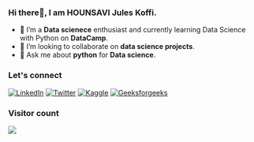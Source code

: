 ### Hi there👋, I am HOUNSAVI Jules Koffi.


- 🌱 I’m a **Data scienece** enthusiast and currently learning  Data Science with Python on **DataCamp**.
- 👯 I’m looking to collaborate on **data science projects**.
- 💬 Ask me about **python** for **Data science**.

### Let's connect
[![LinkedIn](https://img.shields.io/badge/LinkedIn-0077B5?style=for-the-badge&logo=linkedin&logoColor=white)](https://www.linkedin.com/in/juleskoffihounsavi/) [![Twitter](https://img.shields.io/badge/Twitter-1DA1F2?style=for-the-badge&logo=twitter&logoColor=white)](https://twitter.com/HOUNSAVIJules) [![Kaggle](https://img.shields.io/badge/Kaggle-20BEFF?style=for-the-badge&logo=Kaggle&logoColor=white)](https://www.kaggle.com/juleskoffihounsavi) [![Geeksforgeeks](https://img.shields.io/badge/GeeksforGeeks-298D46?style=for-the-badge&logo=geeksforgeeks&logoColor=white)](https://auth.geeksforgeeks.org/user/hounsaviju9xtx/) 

### Visitor count
<img src="https://profile-counter.glitch.me/Juleshounsav/count.svg" />
